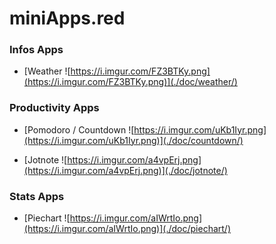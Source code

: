 
# miniApps.red


### Infos Apps

- [Weather ![https://i.imgur.com/FZ3BTKy.png](https://i.imgur.com/FZ3BTKy.png)](./doc/weather/)
                        

### Productivity Apps

- [Pomodoro / Countdown ![https://i.imgur.com/uKb1Iyr.png](https://i.imgur.com/uKb1Iyr.png)](./doc/countdown/)
                        
- [Jotnote ![https://i.imgur.com/a4vpErj.png](https://i.imgur.com/a4vpErj.png)](./doc/jotnote/)
                        

### Stats Apps

- [Piechart ![https://i.imgur.com/aIWrtIo.png](https://i.imgur.com/aIWrtIo.png)](./doc/piechart/)
                        
